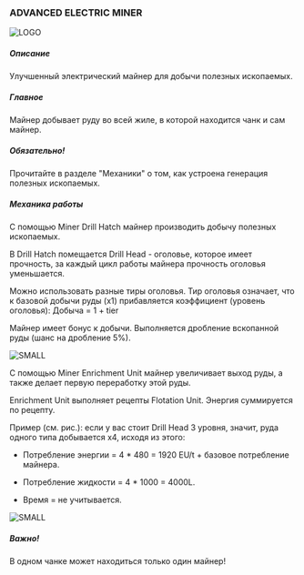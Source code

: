 ### ADVANCED ELECTRIC MINER

![LOGO](https://media.discordapp.net/attachments/916393114166525974/927967084997144616/ADV_MINER.png)

##### Описание

Улучшенный электрический майнер для добычи полезных ископаемых.

##### Главное

Майнер добывает руду во всей жиле, в которой находится чанк и сам майнер.

##### Обязательно!

Прочитайте в разделе "Механики" о том, как устроена генерация полезных ископаемых.

##### Механика работы

С помощью Miner Drill Hatch майнер производить добычу полезных ископаемых.

В Drill Hatch помещается Drill Head - оголовье, которое имеет прочность, за каждый цикл работы майнера прочность оголовья уменьшается.

Можно использовать разные тиры оголовья. Тир оголовья означает, что к базовой добычи руды (x1) прибавляется коэффициент (уровень оголовья): Добыча = 1 + tier


Майнер имеет бонус к добычи. Выполняется дробление вскопанной руды (шанс на дробление 5%).

![SMALL](https://cdn.discordapp.com/attachments/916393114166525974/927973613922037770/unknown.png)

С помощью Miner Enrichment Unit майнер увеличивает выход руды, а также делает первую переработку этой руды.


Enrichment Unit выполняет рецепты Flotation Unit. Энергия суммируется по рецепту.


Пример (см. рис.): если у вас стоит Drill Head 3 уровня, значит, руда одного типа добывается x4, исходя из этого:

- Потребление энергии = 4 * 480 = 1920 EU/t + базовое потребление майнера.

- Потребление жидкости = 4 * 1000 = 4000L.

- Время = не учитывается.

![SMALL](https://cdn.discordapp.com/attachments/916393114166525974/927979571993776218/unknown.png)

##### Важно!

В одном чанке может находиться только один майнер!

